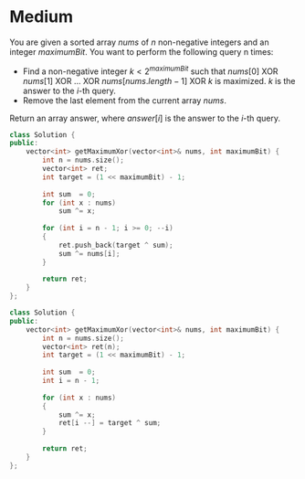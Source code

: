 # Medium

You are given a sorted array $nums$ of $n$ non-negative integers and an integer $maximumBit$. You want to perform the following query n times:

- Find a non-negative integer $k < 2^{maximumBit}$ such that $nums[0]$ XOR $nums[1]$ XOR $...$ XOR $nums[nums.length-1]$ XOR $k$ is maximized. $k$ is the answer to the $i$-th query.
- Remove the last element from the current array $nums$.

Return an array answer, where $answer[i]$ is the answer to the $i$-th query.

```cpp
class Solution {
public:
    vector<int> getMaximumXor(vector<int>& nums, int maximumBit) {
        int n = nums.size();
        vector<int> ret;
        int target = (1 << maximumBit) - 1;
        
        int sum  = 0;
        for (int x : nums)
            sum ^= x;
        
        for (int i = n - 1; i >= 0; --i)
        {
            ret.push_back(target ^ sum);
            sum ^= nums[i];
        }
        
        return ret;
    }
};
```

```cpp
class Solution {
public:
    vector<int> getMaximumXor(vector<int>& nums, int maximumBit) {
        int n = nums.size();
        vector<int> ret(n);
        int target = (1 << maximumBit) - 1;
        
        int sum  = 0;
        int i = n - 1;
        
        for (int x : nums)
        {
            sum ^= x;
            ret[i --] = target ^ sum;
        }
        
        return ret;
    }
};
```
